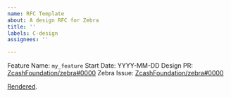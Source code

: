 ```yaml
---
name: RFC Template
about: A design RFC for Zebra
title: ''
labels: C-design
assignees: ''

---
```


<!--
This template is for design RFCs.  The RFC process is documented in CONTRIBUTING.md

- [ ] Copy the fields from the text of your RFC below
- [ ] Leave the Design PR number blank, then fill it in *after* you create the PR (and the issue number is created)
- [ ] After creating the Design PR, take the next available RFC number (not conflicting with any lower-number RFCs) and name your RFC book/rfcs/XYZT-my-rfc.md).
- [ ] Leave the Zebra Issue number blank.  *After* the RFC is merged, create an issue to track implementation of the RFC and edit the PR description for cross-referencing.
-->

Feature Name: `my_feature`
Start Date: YYYY-MM-DD
Design PR: [ZcashFoundation/zebra#0000](https://github.com/ZcashFoundation/zebra/pull/0000)
Zebra Issue: [ZcashFoundation/zebra#0000](https://github.com/ZcashFoundation/zebra/pull/0000)

<!--
Fill this in, replacing:

ZcashFoundation/zebra with username/repo (if not making the PR from the Zebra repo)
my-branch-name with the PR branch
XXXX-my-feature with the filename of the RFC

-->
[Rendered](https://github.com/ZcashFoundation/zebra/blob/my-branch-name/book/src/dev/rfcs/XXXX-my-feature.md).
